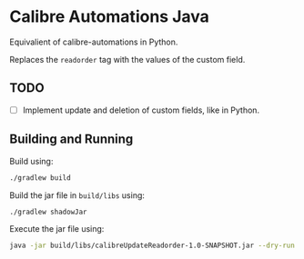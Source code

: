 # Calibre Automations Java
Equivalient of calibre-automations in Python.

Replaces the `readorder` tag with the values of the custom field.

## TODO
- [ ] Implement update and deletion of custom fields, like in Python.

## Building and Running
Build using:
```bash
./gradlew build
```

Build the jar file in `build/libs` using:
```bash
./gradlew shadowJar
```

Execute the jar file using:
```bash
java -jar build/libs/calibreUpdateReadorder-1.0-SNAPSHOT.jar --dry-run
```
